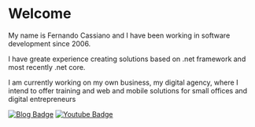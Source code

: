# Welcome
My name is Fernando Cassiano and I have been working in software development since 2006.

I have greate experience creating solutions based on .net framework and most recently .net core. 

I am currently working on my own business, my digital agency, where I intend to offer training and web and mobile  solutions for small offices and digital entrepreneurs

[![Blog Badge](https://img.shields.io/badge/Blog-fernandocassiano.com.br-black)](http://fernandocassiano.com.br)
[![Youtube Badge](https://img.shields.io/badge/-Youtube-FF0000?style=flat-square&labelColor=FF0000&logo=youtube&logoColor=white&link=https://bit.ly/35wicK4)](https://bit.ly/35wicK4)
<!--
**fecassa/fecassa** is a ✨ _special_ ✨ repository because its `README.md` (this file) appears on your GitHub profile.

Here are some ideas to get you started:

- 🔭 I’m currently working on ...
- 🌱 I’m currently learning ...
- 👯 I’m looking to collaborate on ...
- 🤔 I’m looking for help with ...
- 💬 Ask me about ...
- 📫 How to reach me: ...
- 😄 Pronouns: ...
- ⚡ Fun fact: ...
-->
